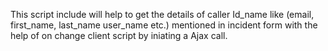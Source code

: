 This script include will help to get the details of caller Id_name like (email, first_name, last_name user_name etc.) mentioned in incident form with the help of on change client script by iniating a Ajax call.
